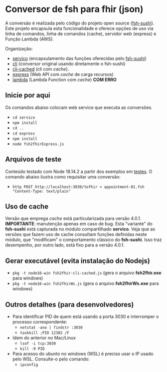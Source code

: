 # Conversor de fsh para fhir (json)

A conversão é realizada pelo código do projeto
open source ([fsh-sushi](https://github.com/FHIR/sushi)).
Este projeto encapsula esta funcionalidade e oferece
opções de uso via linha de comandos, linha de comandos (cache),
servidor web (express) e Função Lambda (AWS).

Organização:

- [servico](servico) (encapsulamento das funções oferecidas pelo
  [fsh-sushi](https://github.com/FHIR/sushi))
- [cli](cli) (conversor original usando diretamente o fsh-sushi)
- [cli-cached](cli-cached) (cli com _cache_).
- [express](express) (Web API com _cache_ de carga recursos)
- [lambda](lambda) (Lambda Function com _cache_) **COM ERRO**

## Inicie por aqui

Os comandos abaixo colocam web service que executa as
conversões.

- `cd servico`
- `npm install`
- `cd ..`
- `cd express`
- `npm install`
- `node fsh2fhirExpress.js`

## Arquivos de teste

Conteúdo testado com Node 18.14.2 a partir dos exemplos em
[testes](testes). O comando abaixo ilustra como requisitar uma
conversão:

- `http POST http://localhost:3030/tofhir < appointment-01.fsh "Content-Type: text/plain"`

## Uso de cache

Versão que emprega _cache_ está particularizada para versão 4.0.1.
**IMPORTANTE**: manutenção apenas em caso de bug. Esta "variante" do
**fsh-sushi** está capturada no módulo compartilhado
**servico**. Veja que as versões que fazem uso de cache consultam
funções definidas neste módulo, que "modificam" o comportamento
clássico do **fsh-sushi**. Isso traz desempenho, por outro lado,
está fixo para a versão 4.0.1.

## Gerar executável (evita instalação do Nodejs)

- `pkg -t node16-win fsh2fhir-cli-cached.js` (gera o arquivo **fsh2fhir.exe** para windows)
- `pkg -t node16-win fsh2fhirWs.js` (gera o arquivo **fsh2fhirWs.exe** para windows)

## Outros detalhes (para desenvolvedores)

- Para identificar PID de quem está usando a porta 3030 e interromper
  o processo correspondente:
  - `netstat -ano | findstr :3030`
  - `taskkill ;PID 12302 /F`
- Idem do anterior no Mac/Linux
  - `lsof -i tcp:3030`
  - `kill -9 PID`
- Para acesso do ubunto no windows (WSL)
  é preciso usar o IP usado pelo WSL. Consulte-o
  pelo comando:
  - `ipconfig`
